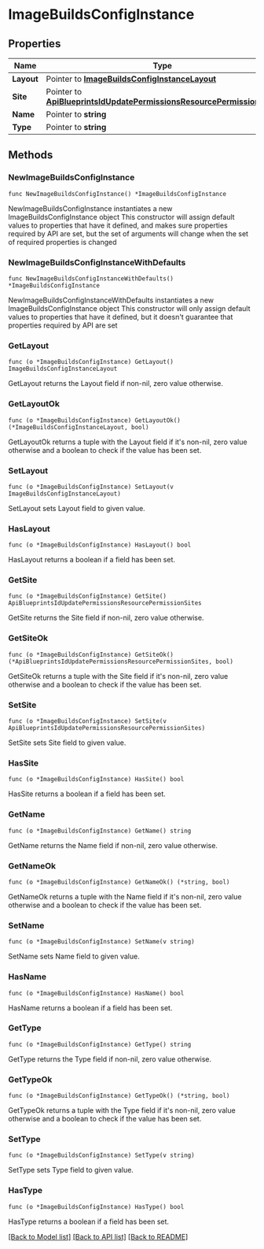 # ImageBuildsConfigInstance

## Properties

Name | Type | Description | Notes
------------ | ------------- | ------------- | -------------
**Layout** | Pointer to [**ImageBuildsConfigInstanceLayout**](imageBuilds_config_instance_layout.md) |  | [optional] 
**Site** | Pointer to [**ApiBlueprintsIdUpdatePermissionsResourcePermissionSites**](_api_blueprints__id__update_permissions_resourcePermission_sites.md) |  | [optional] 
**Name** | Pointer to **string** |  | [optional] 
**Type** | Pointer to **string** |  | [optional] 

## Methods

### NewImageBuildsConfigInstance

`func NewImageBuildsConfigInstance() *ImageBuildsConfigInstance`

NewImageBuildsConfigInstance instantiates a new ImageBuildsConfigInstance object
This constructor will assign default values to properties that have it defined,
and makes sure properties required by API are set, but the set of arguments
will change when the set of required properties is changed

### NewImageBuildsConfigInstanceWithDefaults

`func NewImageBuildsConfigInstanceWithDefaults() *ImageBuildsConfigInstance`

NewImageBuildsConfigInstanceWithDefaults instantiates a new ImageBuildsConfigInstance object
This constructor will only assign default values to properties that have it defined,
but it doesn't guarantee that properties required by API are set

### GetLayout

`func (o *ImageBuildsConfigInstance) GetLayout() ImageBuildsConfigInstanceLayout`

GetLayout returns the Layout field if non-nil, zero value otherwise.

### GetLayoutOk

`func (o *ImageBuildsConfigInstance) GetLayoutOk() (*ImageBuildsConfigInstanceLayout, bool)`

GetLayoutOk returns a tuple with the Layout field if it's non-nil, zero value otherwise
and a boolean to check if the value has been set.

### SetLayout

`func (o *ImageBuildsConfigInstance) SetLayout(v ImageBuildsConfigInstanceLayout)`

SetLayout sets Layout field to given value.

### HasLayout

`func (o *ImageBuildsConfigInstance) HasLayout() bool`

HasLayout returns a boolean if a field has been set.

### GetSite

`func (o *ImageBuildsConfigInstance) GetSite() ApiBlueprintsIdUpdatePermissionsResourcePermissionSites`

GetSite returns the Site field if non-nil, zero value otherwise.

### GetSiteOk

`func (o *ImageBuildsConfigInstance) GetSiteOk() (*ApiBlueprintsIdUpdatePermissionsResourcePermissionSites, bool)`

GetSiteOk returns a tuple with the Site field if it's non-nil, zero value otherwise
and a boolean to check if the value has been set.

### SetSite

`func (o *ImageBuildsConfigInstance) SetSite(v ApiBlueprintsIdUpdatePermissionsResourcePermissionSites)`

SetSite sets Site field to given value.

### HasSite

`func (o *ImageBuildsConfigInstance) HasSite() bool`

HasSite returns a boolean if a field has been set.

### GetName

`func (o *ImageBuildsConfigInstance) GetName() string`

GetName returns the Name field if non-nil, zero value otherwise.

### GetNameOk

`func (o *ImageBuildsConfigInstance) GetNameOk() (*string, bool)`

GetNameOk returns a tuple with the Name field if it's non-nil, zero value otherwise
and a boolean to check if the value has been set.

### SetName

`func (o *ImageBuildsConfigInstance) SetName(v string)`

SetName sets Name field to given value.

### HasName

`func (o *ImageBuildsConfigInstance) HasName() bool`

HasName returns a boolean if a field has been set.

### GetType

`func (o *ImageBuildsConfigInstance) GetType() string`

GetType returns the Type field if non-nil, zero value otherwise.

### GetTypeOk

`func (o *ImageBuildsConfigInstance) GetTypeOk() (*string, bool)`

GetTypeOk returns a tuple with the Type field if it's non-nil, zero value otherwise
and a boolean to check if the value has been set.

### SetType

`func (o *ImageBuildsConfigInstance) SetType(v string)`

SetType sets Type field to given value.

### HasType

`func (o *ImageBuildsConfigInstance) HasType() bool`

HasType returns a boolean if a field has been set.


[[Back to Model list]](../README.md#documentation-for-models) [[Back to API list]](../README.md#documentation-for-api-endpoints) [[Back to README]](../README.md)


